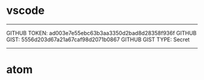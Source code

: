 # vscode

-------------------- 
GITHUB TOKEN: ad003e7e55ebc63b3aa3350d2bad8d28358f936f 
GITHUB GIST: 5556d203d67a21a67caf98d2071b0867 
GITHUB GIST TYPE: Secret 
 
-------------------- 
# atom